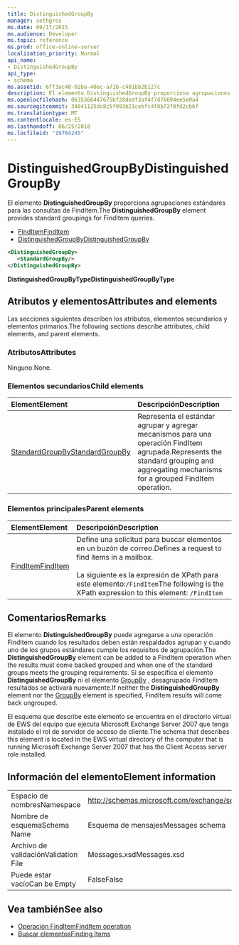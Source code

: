 ```yaml
---
title: DistinguishedGroupBy
manager: sethgros
ms.date: 09/17/2015
ms.audience: Developer
ms.topic: reference
ms.prod: office-online-server
localization_priority: Normal
api_name:
- DistinguishedGroupBy
api_type:
- schema
ms.assetid: 6ff3ac48-02ba-40ec-a71b-c401bb2b127c
description: El elemento DistinguishedGroupBy proporciona agrupaciones estándares para las consultas de FindItem.
ms.openlocfilehash: 0635366447675bf28dedf3af4f7d76094ee5e0a4
ms.sourcegitcommit: 34041125dc8c5f993b21cebfc4f8b72f0fd2cb6f
ms.translationtype: MT
ms.contentlocale: es-ES
ms.lasthandoff: 06/25/2018
ms.locfileid: "19764245"
---
```

# <a name="distinguishedgroupby"></a><span data-ttu-id="e6780-103">DistinguishedGroupBy</span><span class="sxs-lookup"><span data-stu-id="e6780-103">DistinguishedGroupBy</span></span>

<span data-ttu-id="e6780-104">El elemento **DistinguishedGroupBy** proporciona agrupaciones estándares para las consultas de FindItem.</span><span class="sxs-lookup"><span data-stu-id="e6780-104">The **DistinguishedGroupBy** element provides standard groupings for FindItem queries.</span></span> 
  
- [<span data-ttu-id="e6780-105">FindItem</span><span class="sxs-lookup"><span data-stu-id="e6780-105">FindItem</span></span>](finditem.md) 
- [<span data-ttu-id="e6780-106">DistinguishedGroupBy</span><span class="sxs-lookup"><span data-stu-id="e6780-106">DistinguishedGroupBy</span></span>](distinguishedgroupby.md)
  
```xml
<DistinguishedGroupBy>
   <StandardGroupBy/>
</DistinguishedGroupBy>
```

 <span data-ttu-id="e6780-107">**DistinguishedGroupByType**</span><span class="sxs-lookup"><span data-stu-id="e6780-107">**DistinguishedGroupByType**</span></span>
## <a name="attributes-and-elements"></a><span data-ttu-id="e6780-108">Atributos y elementos</span><span class="sxs-lookup"><span data-stu-id="e6780-108">Attributes and elements</span></span>

<span data-ttu-id="e6780-109">Las secciones siguientes describen los atributos, elementos secundarios y elementos primarios.</span><span class="sxs-lookup"><span data-stu-id="e6780-109">The following sections describe attributes, child elements, and parent elements.</span></span>
  
### <a name="attributes"></a><span data-ttu-id="e6780-110">Atributos</span><span class="sxs-lookup"><span data-stu-id="e6780-110">Attributes</span></span>

<span data-ttu-id="e6780-111">Ninguno.</span><span class="sxs-lookup"><span data-stu-id="e6780-111">None.</span></span>
  
### <a name="child-elements"></a><span data-ttu-id="e6780-112">Elementos secundarios</span><span class="sxs-lookup"><span data-stu-id="e6780-112">Child elements</span></span>

|<span data-ttu-id="e6780-113">**Element**</span><span class="sxs-lookup"><span data-stu-id="e6780-113">**Element**</span></span>|<span data-ttu-id="e6780-114">**Descripción**</span><span class="sxs-lookup"><span data-stu-id="e6780-114">**Description**</span></span>|
|:-----|:-----|
|[<span data-ttu-id="e6780-115">StandardGroupBy</span><span class="sxs-lookup"><span data-stu-id="e6780-115">StandardGroupBy</span></span>](standardgroupby.md) <br/> |<span data-ttu-id="e6780-116">Representa el estándar agrupar y agregar mecanismos para una operación FindItem agrupada.</span><span class="sxs-lookup"><span data-stu-id="e6780-116">Represents the standard grouping and aggregating mechanisms for a grouped FindItem operation.</span></span>  <br/> |
   
### <a name="parent-elements"></a><span data-ttu-id="e6780-117">Elementos principales</span><span class="sxs-lookup"><span data-stu-id="e6780-117">Parent elements</span></span>

|<span data-ttu-id="e6780-118">**Element**</span><span class="sxs-lookup"><span data-stu-id="e6780-118">**Element**</span></span>|<span data-ttu-id="e6780-119">**Descripción**</span><span class="sxs-lookup"><span data-stu-id="e6780-119">**Description**</span></span>|
|:-----|:-----|
|[<span data-ttu-id="e6780-120">FindItem</span><span class="sxs-lookup"><span data-stu-id="e6780-120">FindItem</span></span>](finditem.md) <br/> |<span data-ttu-id="e6780-121">Define una solicitud para buscar elementos en un buzón de correo.</span><span class="sxs-lookup"><span data-stu-id="e6780-121">Defines a request to find items in a mailbox.</span></span><br/><br/><span data-ttu-id="e6780-122">La siguiente es la expresión de XPath para este elemento:`/FindItem`</span><span class="sxs-lookup"><span data-stu-id="e6780-122">The following is the XPath expression to this element:  `/FindItem`</span></span> <br/> |
   
## <a name="remarks"></a><span data-ttu-id="e6780-123">Comentarios</span><span class="sxs-lookup"><span data-stu-id="e6780-123">Remarks</span></span>

<span data-ttu-id="e6780-124">El elemento **DistinguishedGroupBy** puede agregarse a una operación FindItem cuando los resultados deben están respaldados agrupan y cuando uno de los grupos estándares cumple los requisitos de agrupación.</span><span class="sxs-lookup"><span data-stu-id="e6780-124">The **DistinguishedGroupBy** element can be added to a FindItem operation when the results must come backed grouped and when one of the standard groups meets the grouping requirements.</span></span> <span data-ttu-id="e6780-125">Si se especifica el elemento **DistinguishedGroupBy** ni el elemento [GroupBy](groupby.md) , desagrupado FindItem resultados se activará nuevamente.</span><span class="sxs-lookup"><span data-stu-id="e6780-125">If neither the **DistinguishedGroupBy** element nor the [GroupBy](groupby.md) element is specified, FindItem results will come back ungrouped.</span></span> 
  
<span data-ttu-id="e6780-126">El esquema que describe este elemento se encuentra en el directorio virtual de EWS del equipo que ejecuta Microsoft Exchange Server 2007 que tenga instalado el rol de servidor de acceso de cliente.</span><span class="sxs-lookup"><span data-stu-id="e6780-126">The schema that describes this element is located in the EWS virtual directory of the computer that is running Microsoft Exchange Server 2007 that has the Client Access server role installed.</span></span>
  
## <a name="element-information"></a><span data-ttu-id="e6780-127">Información del elemento</span><span class="sxs-lookup"><span data-stu-id="e6780-127">Element information</span></span>

|||
|:-----|:-----|
|<span data-ttu-id="e6780-128">Espacio de nombres</span><span class="sxs-lookup"><span data-stu-id="e6780-128">Namespace</span></span>  <br/> |http://schemas.microsoft.com/exchange/services/2006/messages  <br/> |
|<span data-ttu-id="e6780-129">Nombre de esquema</span><span class="sxs-lookup"><span data-stu-id="e6780-129">Schema Name</span></span>  <br/> |<span data-ttu-id="e6780-130">Esquema de mensajes</span><span class="sxs-lookup"><span data-stu-id="e6780-130">Messages schema</span></span>  <br/> |
|<span data-ttu-id="e6780-131">Archivo de validación</span><span class="sxs-lookup"><span data-stu-id="e6780-131">Validation File</span></span>  <br/> |<span data-ttu-id="e6780-132">Messages.xsd</span><span class="sxs-lookup"><span data-stu-id="e6780-132">Messages.xsd</span></span>  <br/> |
|<span data-ttu-id="e6780-133">Puede estar vacío</span><span class="sxs-lookup"><span data-stu-id="e6780-133">Can be Empty</span></span>  <br/> |<span data-ttu-id="e6780-134">False</span><span class="sxs-lookup"><span data-stu-id="e6780-134">False</span></span>  <br/> |
   
## <a name="see-also"></a><span data-ttu-id="e6780-135">Vea también</span><span class="sxs-lookup"><span data-stu-id="e6780-135">See also</span></span>

- [<span data-ttu-id="e6780-136">Operación FindItem</span><span class="sxs-lookup"><span data-stu-id="e6780-136">FindItem operation</span></span>](finditem-operation.md)
- [<span data-ttu-id="e6780-137">Buscar elementos</span><span class="sxs-lookup"><span data-stu-id="e6780-137">Finding Items</span></span>](http://msdn.microsoft.com/library/63af1f9c-464b-4fca-9ae3-3d60f24ca93c%28Office.15%29.aspx)

